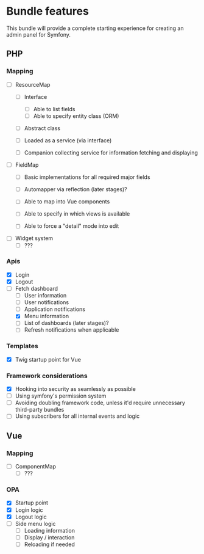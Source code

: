 # Bundle features

This bundle will provide a complete starting experience for creating an admin
panel for Symfony.

## PHP
### Mapping

- [ ] ResourceMap
  - [ ] Interface
    - [ ] Able to list fields
    - [ ] Able to specify entity class (ORM)
  - [ ] Abstract class
  - [ ] Loaded as a service (via interface)
  - [ ] Companion collecting service for information fetching and displaying


- [ ] FieldMap
  - [ ] Basic implementations for all required major fields
  - [ ] Automapper via reflection (later stages)?
  - [ ] Able to map into Vue components
  - [ ] Able to specify in which views is available
  - [ ] Able to force a "detail" mode into edit


- [ ] Widget system
  - [ ] ???
  
### Apis

- [x] Login
- [x] Logout
- [ ] Fetch dashboard
  - [ ] User information
  - [ ] User notifications
  - [ ] Application notifications
  - [x] Menu information
  - [ ] List of dashboards (later stages)?
  - [ ] Refresh notifications when applicable

### Templates

- [x] Twig startup point for Vue

### Framework considerations

- [x] Hooking into security as seamlessly as possible
- [ ] Using symfony's permission system
- [ ] Avoiding doubling framework code, unless it'd require unnecessary third-party bundles
- [ ] Using subscribers for all internal events and logic

## Vue
### Mapping

- [ ] ComponentMap
  - [ ] ???

### OPA

- [x] Startup point
- [x] Login logic
- [x] Logout logic
- [ ] Side menu logic
  - [ ] Loading information
  - [ ] Display / interaction
  - [ ] Reloading if needed
